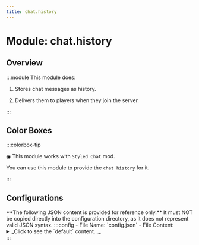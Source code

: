 ```yaml
---
title: chat.history
---
```



# Module: chat.history

## Overview
:::module
  This module does:
  
  1. Stores chat messages as history.
  
  2. Delivers them to players when they join the server.


:::
## Color Boxes

:::colorbox-tip

  ◉ This module works with `Styled Chat` mod.
  
  You can use this module to provide the `chat history` for it.


:::

## Configurations
<Admonition type="warning" icon="" title="">
**The following JSON content is provided for reference only.**
It must NOT be copied directly into the configuration directory, as it does not represent valid JSON syntax.
</Admonition>
:::config
- File Name: `config.json`
- File Content: 
<details>

<summary>_Click to see the `default` content..._</summary>

```json showLineNumbers title="config/fuji/modules/chat/history/config.json"
{
  /* Max stored `chat message` in history. */
  "buffer_size": 50
  /* Only accept and save messages with these `message types`. */,
  "message_type_acceptors": [
    "minecraft:chat",
    "minecraft:say_command",
    "minecraft:emote_command",
    "fuji:chat_server",
    "fuji:chat_client",
    "styled_chat:generic_hack"
  ]
  /* Should reject and never save messages that meet the `rejector`. */,
  "message_rejectors": {
    "content_rejector": {
      "matches": []
    },
    "parameter_rejector": {
      "matches": [
        ".*literal\\{PM\\}.*"
      ]
    }
  }
}
```
</details>
:::
